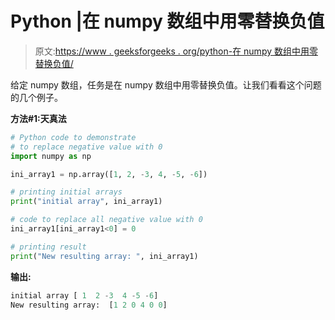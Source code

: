 # Python |在 numpy 数组中用零替换负值

> 原文:[https://www . geeksforgeeks . org/python-在 numpy 数组中用零替换负值/](https://www.geeksforgeeks.org/python-replace-negative-value-with-zero-in-numpy-array/)

给定 numpy 数组，任务是在 numpy 数组中用零替换负值。让我们看看这个问题的几个例子。

**方法#1:天真法**

```py
# Python code to demonstrate
# to replace negative value with 0
import numpy as np

ini_array1 = np.array([1, 2, -3, 4, -5, -6])

# printing initial arrays
print("initial array", ini_array1)

# code to replace all negative value with 0
ini_array1[ini_array1<0] = 0

# printing result
print("New resulting array: ", ini_array1)
```

**输出:**

```py
initial array [ 1  2 -3  4 -5 -6]
New resulting array:  [1 2 0 4 0 0]

```